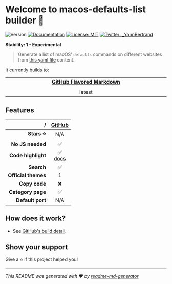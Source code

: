 # Welcome to macos-defaults-list builder 👋
![Version](https://img.shields.io/badge/version-0.0.1-blue.svg?cacheSeconds=2592000)
[![Documentation](https://img.shields.io/badge/documentation-yes-brightgreen.svg)](https://github.com/yannbertrand/macos-defaults-list/tree/master)
[![License: MIT](https://img.shields.io/badge/License-MIT-yellow.svg)](#)
[![Twitter: \_YannBertrand](https://img.shields.io/twitter/follow/\_YannBertrand.svg?style=social)](https://twitter.com/\_YannBertrand)

**Stability: 1 - Experimental**

> Generate a list of macOS' `defaults` commands on different websites from [this yaml file](./defaults.yml) content.

It currently builds to:

<table>
  <tr align="center">
    <td><strong><a href="https://github.com/yannbertrand/macos-defaults-list/tree/current">GitHub Flavored Markdown</a></strong></td>
  </tr>
  <tr align="center">
    <td width="33%">
      <a href="https://github.com/yannbertrand/macos-defaults-list/tree/current"><img src="https://upload.wikimedia.org/wikipedia/commons/9/91/Octicons-mark-github.svg" alt=""></a>
    </td>
  </tr>
  <tr align="center">
    <td>latest</td>
  </tr>
</table>

## Features
/ | [GitHub](https://github.github.com/gfm/)
--: | :-:
**Stars ⭐️** | N/A
**No JS needed** | ✅
**Code highlight** | ✅<br>[docs](https://help.github.com/en/github/writing-on-github/creating-and-highlighting-code-blocks#syntax-highlighting)
**Search** | ✅
**Official themes** | 1
**Copy code** | ❌
**Category page** | ✅
**Default port** | N/A

## How does it work?
- See [GitHub's build detail](./build/github/#readme).

## Show your support
Give a ⭐️ if this project helped you!

***
_This README was generated with ❤️ by [readme-md-generator](https://github.com/kefranabg/readme-md-generator)_